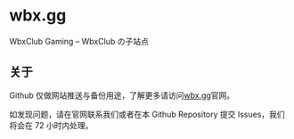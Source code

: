 # wbx.gg

WbxClub Gaming – WbxClub の子站点

## 关于

Github 仅做网站推送与备份用途，了解更多请访问[wbx.gg](https://wbx.gg)官网。

如发现问题，请在官网联系我们或者在本 Github Repository 提交 Issues，我们将会在 72 小时内处理。
